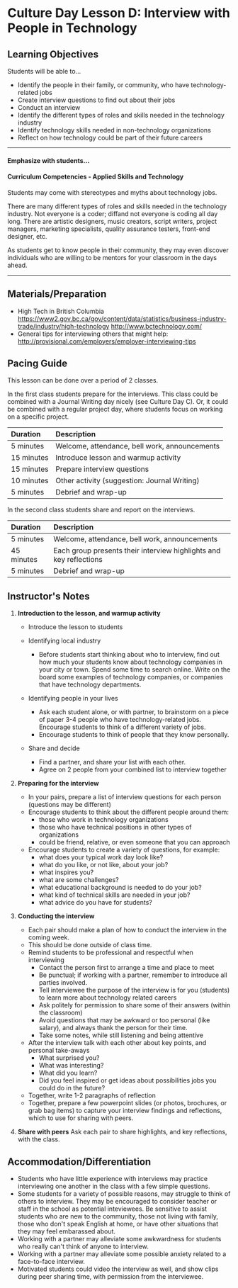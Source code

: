 # Culture Day Lesson D: Interview with People in Technology

## Learning Objectives
Students will be able to...
* Identify the people in their family, or community, who have technology-related jobs
* Create interview questions to find out about their jobs
* Conduct an interview
* Identify the different types of roles and skills needed in the technology industry
* Identify technology skills needed in non-technology organizations
* Reflect on how technology could be part of their future careers

---
#### Emphasize with students...

#### Curriculum Competencies - Applied Skills and Technology

Students may come with stereotypes and myths about technology jobs.  

There are many different types of roles and skills needed in the technology industry.  Not everyone is a coder;  diffand not everyone is coding all day long.  There are artistic designers, music creators, script writers, project managers, marketing specialists, quality assurance testers, front-end designer,  etc.  

As students get to know people in their community, they may even discover individuals who are willing to be mentors for your classroom in the days ahead.

---

## Materials/Preparation
* High Tech in British Columbia https://www2.gov.bc.ca/gov/content/data/statistics/business-industry-trade/industry/high-technology  http://www.bctechnology.com/
* General tips for interviewing others that might help:  http://provisional.com/employers/employer-interviewing-tips

## Pacing Guide

This lesson can be done over a period of 2 classes.

In the first class students prepare for the interviews.  This class could be combined with a Journal Writing day nicely (see Culture Day C).  Or, it could be combined with a regular project day, where students focus on working on a specific project. 

| Duration | Description |
| :--- | :--- |
| 5 minutes | Welcome, attendance, bell work, announcements |
| 15 minutes | Introduce lesson and warmup activity|
| 15 minutes | Prepare interview questions |
| 10 minutes | Other activity (suggestion: Journal Writing)|
| 5 minutes | Debrief and wrap-up |

In the second class students share and report on the interviews.

| Duration | Description |
| :--- | :--- |
| 5 minutes | Welcome, attendance, bell work, announcements |
| 45 minutes | Each group presents their interview highlights and key reflections|
| 5 minutes | Debrief and wrap-up |

## Instructor's Notes
1.  **Introduction to the lesson, and warmup activity**

    * Introduce the lesson to students

    * Identifying local industry 
        * Before students start thinking about who to interview, find out how much your students know about technology companies in your city or town.  Spend some time to search online.  Write on the board some examples of technology companies, or companies that have technology departments.  

    * Identifying people in your lives

        * Ask each student alone, or with partner, to brainstorm on a piece of paper 3-4 people who have technology-related jobs.  Encourage students to think of a different variety of jobs. 
        * Encourage students to think of people that they know personally.
        
    * Share and decide
        * Find a partner, and share your list with each other.
        * Agree on 2 people from your combined list to interview together

2.  **Preparing for the interview**

     * In your pairs, prepare a list of interview questions for each person (questions may be different) 
     * Encourage students to think about the different people around them:
        * those who work in technology organizations
        * those who have technical positions in other types of organizations
        * could be friend, relative, or even someone that you can approach 
     * Encourage students to create a variety of questions, for example:
        * what does your typical work day look like?
        * what do you like, or not like, about your job?
        * what inspires you?  
        * what are some challenges?
        * what educational background is needed to do your job?
        * what kind of technical skills are needed in your job?
        * what advice do you have for students?
 
  
  
3. **Conducting the interview**

    * Each pair should make a plan of how to conduct the interview in the coming week. 
    * This should be done outside of class time. 
     * Remind students to be professional and respectful when interviewing
         *  Contact the person first to arrange a time and place to meet
         *  Be punctual;  if working with a partner, remember to introduce all parties involved.
         *  Tell interviewee the purpose of the interview is for you (students) to learn more about technology related careers
         *  Ask politely for permission to share some of their answers (within the classroom)
         *  Avoid questions that may be awkward or too personal (like salary), and always thank the person for their time. 
         *  Take some notes, while still listening and being attentive
    * After the interview talk with each other about key points, and personal take-aways
         * What surprised you?
         * What was interesting?
         * What did you learn?
        * Did you feel inspired or get ideas about possibilities jobs you could do in the future?
    * Together, write 1-2 paragraphs of reflection
    * Together, prepare a few powerpoint slides (or photos, brochures, or grab bag items) to capture your interview findings and reflections, which to use for sharing with peers.
 
 4.  **Share with peers**
Ask each pair to share highlights, and key reflections,  with the class. 

## Accommodation/Differentiation
* Students who have little experience with interviews may practice interviewing one another in the class with a few simple questions.  
* Some students for a variety of possible reasons, may struggle to think of others to interview.  They may be encouraged to consider teacher or staff in the school as potential inteviewees.   Be sensitive to assist students who are new to the community, those not living with family, those who don't speak English at home, or have other situations that they may feel embarassed about. 
* Working with a partner may alleviate some awkwardness for students who really can't think of anyone to interview. 
* Working with a partner may alleviate some possible anxiety related to a face-to-face interview. 
* Motivated students could video the interview as well, and show clips during peer sharing time, with permission from the interviewee.

